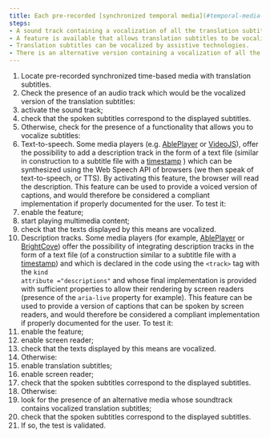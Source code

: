 ```yaml
---
title: Each pre-recorded [synchronized temporal media](#temporal-media-type-sound-video-and-synchronize) that has synchronized [translation subtitles](#translation-subtitles) checks- one of these conditions (except in special cases)?
steps:
- A sound track containing a vocalization of all the translation subtitles can be activated by the user.
- A feature is available that allows translation subtitles to be vocalized.
- Translation subtitles can be vocalized by assistive technologies.
- There is an alternative version containing a vocalization of all the translation subtitles, accessible via an adjacent link or button.
---
```


1. Locate pre-recorded synchronized time-based media with translation subtitles.
2. Check the presence of an audio track which would be the vocalized version of the translation subtitles:
1. activate the sound track;
2. check that the spoken subtitles correspond to the displayed subtitles.
3. Otherwise, check for the presence of a functionality that allows you to vocalize subtitles:
1. <span lang="en">Text-to-speech</span>. Some media players (e.g. <a href="https://ableplayer.github.io/ableplayer/" lang="en">AblePlayer</a> or <a href="https://videojs.com"> VideoJS</a>), offer the possibility to add a description track in the form of a text file (similar in construction to a subtitle file with a [timestamp](#timestamp-time-stamp) ) which can be synthesized using the <span lang="en">Web Speech</span> API of browsers (we then speak of <span lang="en">text-to-speech</span>, or TTS). By activating this feature, the browser will read the description. This feature can be used to provide a voiced version of captions, and would therefore be considered a compliant implementation if properly documented for the user. To test it:
1. enable the feature;
2. start playing multimedia content;
3. check that the texts displayed by this means are vocalized.
2. Description tracks. Some media players (for example, <a href="https://ableplayer.github.io/ableplayer/" lang="en">AblePlayer</a> or <a href="https://player.support. brightcove.com/playback/using-screen-reader-brightcove-player.html">BrightCove</a>) offer the possibility of integrating description tracks in the form of a text file (of a construction similar to a subtitle file with a [timestamp](#horodatage-time-stamp)) and which is declared in the code using the <code>&lt;track&gt;</code> tag with the <code>kind attribute ="descriptions"</code> and whose final implementation is provided with sufficient properties to allow their rendering by screen readers (presence of the <code>aria-live</code> property for example). This feature can be used to provide a version of captions that can be spoken by screen readers, and would therefore be considered a compliant implementation if properly documented for the user. To test it:
1. enable the feature;
2. enable screen reader;
3. check that the texts displayed by this means are vocalized.
4. Otherwise:
1. enable translation subtitles;
2. enable screen reader;
3. check that the spoken subtitles correspond to the displayed subtitles.
5. Otherwise:
1. look for the presence of an alternative media whose soundtrack contains vocalized translation subtitles;
2. check that the spoken subtitles correspond to the displayed subtitles.
6. If so, the test is validated.